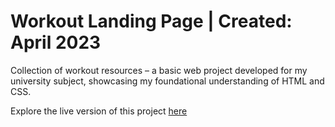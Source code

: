 # Workout Landing Page | Created: April 2023  

Collection of workout resources – a basic web project developed for my university subject, showcasing my foundational understanding of HTML and CSS.

Explore the live version of this project [here](https://darka-ztn.github.io/workout-landing/)
